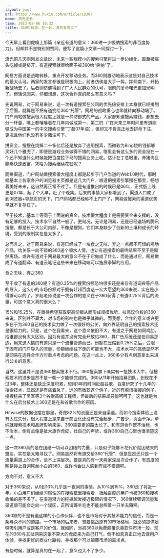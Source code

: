 ```yaml
---
layout: post
url: https://www.huxiu.com/article/18307
name: 流光逐云
time: 2013-08-06 10:32
title: 360和有道，在一起，真的有意义？
---
```

今天早上看到虎嗅上那篇《亲近有道的意义：360进一步吸纳搜索的非百度势力》，但却并不是特别的赞同，便写了这篇小文章一同探讨一下。

流光前几天刚刚发文章说，未来一些规模小的搜索引擎将进一步边缘化，直至被寡头吃掉或是挤开，有道搜索就很给面子被360给“笑纳”了。

网易方面说是战略转移，重点开发移动业务。而360则激动地表示这是对自己技术的最大认可。两家的发言都很是积极向上，前者仿佛是大手一挥，挥师南下，开拓新战场去了。后者则仿佛得到了广大人民群众的认可，眼前的革命曙光更加光明了。但话说回来，仔细想想，这次合作真的那么有意义吗？

先说网易，对于网易来说，这一次有道搜索在公司的优先级安排上本身就已经排到了后面，就算是不把有道扔给360“托管”，网易的战略重心也早就转向移动端了。门户网站做搜索很大程度上就是一种防御式的产品，大家都知道搜索赚钱，都想去分一杯羹，嘴上都嚷嚷着在几年内做成第一、第二的（“在未来三年时间里有道能够成为中国第一的中文搜索引擎”丁磊07年语），但却又不肯真正地去拼命下注，更况且他们也没有多少赌注可下。

拼资金，搜搜在烧掉二十多亿后还是放弃了通用搜索，而微软为Bing烧的钱都够买好几个雅虎了，即便是游戏业务做得不错的网易，哪里会有这么多的资金投在一个还不知道什么时候能把百度拉下马的搜索业务上呢。估计在丁总眼里，养猪尚且能够快速致富，凭啥为搜索继续花钱呢？

而拼渠道，门户网站做搜索很大程度上都是起步于门户当道的Web1.0时代，那时候基本上各家各户的浏览器主页都是这几大门户，顺道把搜索引擎摆在那里，畅想着美好未来，这自然再正常不过了。只是有道推出的时候已是06年，正式版上线更是07年，起了个大早，赶了个晚集。后来的事情大家都看到了，渠道入口成了到浏览器+导航页的天下，门户网站都已经称不上门户了，网易做搜索的渠道优势早就不复存在了。

至于技术，基本上等同于上面说的资金，技术很大程度上是需要资金来支撑的，没有足够的投入，技术水平自然一般了。更何况，无论是网易，还是已经退场的腾讯搜搜，都是长于大公司内部，不像是搜狗，它们本身缺少了创新的土壤和成长的环境，受到的限制实在是太多了。

总而言之，对于网易来说，有道已经成了一块食之无味、弃之一点都不可惜的鸡肋产品，给关系一向不错的360送个顺水人情，也让有道搜索的最终结果不至于是黯然离场。或许有道对于网易最大的意义不在于它做成了什么，而是通过它，网易做成了有道翻译、有道云笔记这些未来在移动端可以施展拳脚的应用。

食之无味，弃之360

至于收了有道的360呢？有道0.25%的搜索份额恐怕很多还是来自有道词典等产品的导入，这么小的市场份额对于拥有赶超百度这一宏大愿望的360来说，实在是小得够可以的了。罗超老师说这一次合作的意义在于360获得了有道0.25%背后的流量，可这个意义真的很大么？

15%和15.25%，在亟待希望获取更高份额从而形成规模优势、拉高议价权的360来说，区别并不算大，对市场的影响也是微乎其微的。而我想，合作的意义或许更多在于为360自己的技术实力做了一次很好的公关，向外界证明自己的搜索技术还是很给力的。只是，这个在我看来，这个意义依旧不大。有道之于网易如同鸡肋，给谁都没有太大区别。因为有道并没有完全开放给360，其广告系统还是在网易那边，用来送人情的有道只是一个流量管道而已。份额在压缩到0.25%之后，受限于固有的门户导入的流量，份额继续往下走的可能也不大，技术水平的高低显然不是网易在选择合作方时重点考虑的问题。在这一点上，360多少有点刻意拿出来进行公关的意思。

当然，这里并不是说360搜索技术不行。360搜索旗下确实有一批技术大牛，但搜索技术的进步显然不是一朝一夕能够完成的。360从11年开始招募团队，到现在不过3年，整体还是缺乏深度积累，想用3年的时间赶超谷歌、百度研究了十几年的搜索技术，显然还是有些着急了，远的有微软这个例子，近的有腾讯搜搜的例子，搜搜挖来了吴军等3个谷歌高级工程师，但最后的结果却只能呵呵了。这也就是为什么在后台技术上360还是在和谷歌合作的原因。

Hitwise的数据也摆在那里，奇虎82%的流量还是来自渠道。而如今搜索体验上没有太过失分，很大程度上是来自于商业化还没有完全起步，广告少，页面干净。单纯就搜索技术和品牌影响来讲，360需要走的路太长了。和有道合作既不治标，也不治本，倒有点像是扯大旗作虎皮，壮自己的声势，或许360自己心里也很清楚这一点。

这一次360真的是在团结一切可以团结的力量，只是似乎能够不花代价就团结来的盟友，实在是太难寻找了。网易虽然将有道交给360“代管”，但是显然还只是一个流量渠道上的合作，谈不上深层次。要是真的有一天两家深层次合作了，有态度的网易碰上自诩屌丝小白的360，或许也会让人感到有些不搭调吧。

方向不对，意义不大

对于360来说，从0到10%几乎是一夜间的事情，从10%到15%，360走了将近一年。小白用户们继续习惯性的在搜索框里搜索着，抵触百度的用户也被360和搜狗收编的差不多了。在渠道潜力的挖掘越发接近极限的情况下，360继续强调流量和渠道很可能会走向一个误区，正所谓薅羊毛也不能总照着一只羊去薅啊。

360缺的不是有道这样的小合作伙伴，也不是市场对于其技术能力的信任，而是一条与众不同的道路。一个市场的后来者，想要挑战原有的市场格局，就必须提供足够吸引用户或是客户的价值。就如同，当初360以免费颠覆杀毒软件市场一般。现在的360与其扯网易这张不算大的虎皮来为自己打气，倒不如真真正正地去做用户体验，寻找更好的商业化路线，寻找那个可以颠覆市场的需求点。

有些时候，就算是真的在一起了，意义也大不了多少。

